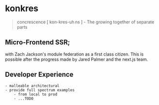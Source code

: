 # konkres

> concrescence [ kon-kres-uh ns ] - The growing together of separate parts

## Micro-Frontend SSR;

with Zach Jackson's module federation as a first class citizen. This is possible after the progress made by Jared Palmer and the next.js team.

## Developer Experience

    - malleable architectural
    - provide full spectrum examples
        - from local to prod
        - ...TODO
